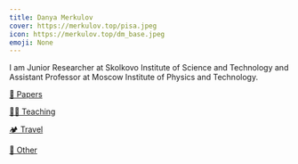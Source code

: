 ```yaml
---
title: Danya Merkulov
cover: https://merkulov.top/pisa.jpeg
icon: https://merkulov.top/dm_base.jpeg
emoji: None
---
```


I am Junior Researcher at Skolkovo Institute of Science and Technology and Assistant Professor at Moscow Institute of Physics and Technology. 

[📜 Papers](https://merkulov.top/Papers)

[👨‍🏫 Teaching](https://merkulov.top/Teaching)

[🏕️ Travel](https://merkulov.top/Travel)

[🤔 Other](https://merkulov.top/Other)

<br/>

